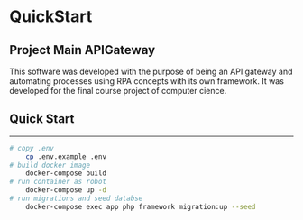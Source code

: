 # QuickStart

## Project Main APIGateway
This software was developed with the purpose of being an API gateway and automating processes using RPA concepts with its own framework. It was developed for the final course project of computer cience.

## Quick Start
---
```bash
# copy .env
    cp .env.example .env
# build docker image
    docker-compose build
# run container as robot
    docker-compose up -d
# run migrations and seed databse
    docker-compose exec app php framework migration:up --seed